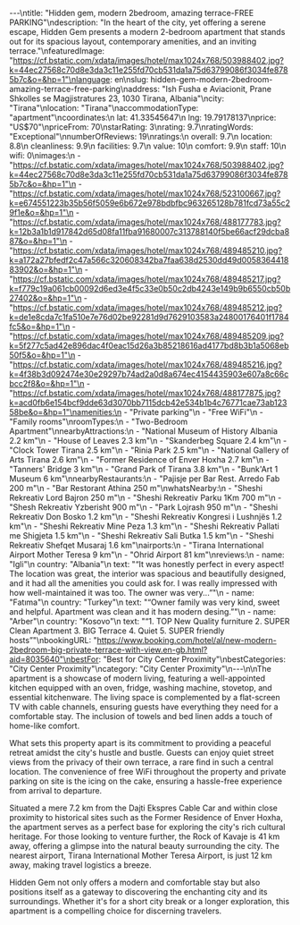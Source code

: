 ---\ntitle: "Hidden gem, modern 2bedroom, amazing terrace-FREE PARKING"\ndescription: "In the heart of the city, yet offering a serene escape, Hidden Gem presents a modern 2-bedroom apartment that stands out for its spacious layout, contemporary amenities, and an inviting terrace."\nfeaturedImage: "https://cf.bstatic.com/xdata/images/hotel/max1024x768/503988402.jpg?k=44ec27568c70d8e3da3c11e255fd70cb531da1a75d63799086f3034fe8785b7c&o=&hp=1"\nlanguage: en\nslug: hidden-gem-modern-2bedroom-amazing-terrace-free-parking\naddress: "Ish Fusha e Aviacionit, Prane Shkolles se Magjistratures 23, 1030 Tirana, Albania"\ncity: "Tirana"\nlocation: "Tirana"\naccommodationType: "apartment"\ncoordinates:\n  lat: 41.33545647\n  lng: 19.79178137\nprice: "US$70"\npriceFrom: 70\nstarRating: 3\nrating: 9.7\nratingWords: "Exceptional"\nnumberOfReviews: 19\nratings:\n  overall: 9.7\n  location: 8.8\n  cleanliness: 9.9\n  facilities: 9.7\n  value: 10\n  comfort: 9.9\n  staff: 10\n  wifi: 0\nimages:\n  - "https://cf.bstatic.com/xdata/images/hotel/max1024x768/503988402.jpg?k=44ec27568c70d8e3da3c11e255fd70cb531da1a75d63799086f3034fe8785b7c&o=&hp=1"\n  - "https://cf.bstatic.com/xdata/images/hotel/max1024x768/523100667.jpg?k=e674551223b35b56f5059e6b672e978bdbfbc963265128b781fcd73a55c29f1e&o=&hp=1"\n  - "https://cf.bstatic.com/xdata/images/hotel/max1024x768/488177783.jpg?k=12b3a1b1d917842d65d08fa11fba91680007c313788140f5be66acf29dcba887&o=&hp=1"\n  - "https://cf.bstatic.com/xdata/images/hotel/max1024x768/489485210.jpg?k=a172a27bfedf2c47a566c320608342ba7faa638d2530dd49d005836441883902&o=&hp=1"\n  - "https://cf.bstatic.com/xdata/images/hotel/max1024x768/489485217.jpg?k=f779c19a061cb00092d6ed3e4f5c33e0b50c2db4243e149b9b6550cb50b27402&o=&hp=1"\n  - "https://cf.bstatic.com/xdata/images/hotel/max1024x768/489485212.jpg?k=de1e8cda7c1fa510e7e76d02be92281d9d7629103583a24800176401f1784fc5&o=&hp=1"\n  - "https://cf.bstatic.com/xdata/images/hotel/max1024x768/489485209.jpg?k=5f277c5ad42e896dac4f0eac15d26a3b85218616ad4177bd8b3b1a5068eb50f5&o=&hp=1"\n  - "https://cf.bstatic.com/xdata/images/hotel/max1024x768/489485216.jpg?k=4f38b3d092474e30e29297b74ad2a0d8a674ec4154435903e607a8c66cbcc2f8&o=&hp=1"\n  - "https://cf.bstatic.com/xdata/images/hotel/max1024x768/488177875.jpg?k=acd0fb6e154bcf9dde63d3070bb7115dcb42e534b1b4c76771cae73ab12358be&o=&hp=1"\namenities:\n  - "Private parking"\n  - "Free WiFi"\n  - "Family rooms"\nroomTypes:\n  - "Two-Bedroom Apartment"\nnearbyAttractions:\n  - "National Museum of History Albania 2.2 km"\n  - "House of Leaves 2.3 km"\n  - "Skanderbeg Square 2.4 km"\n  - "Clock Tower Tirana 2.5 km"\n  - "Rinia Park 2.5 km"\n  - "National Gallery of Arts Tirana 2.6 km"\n  - "Former Residence of Enver Hoxha 2.7 km"\n  - "Tanners' Bridge 3 km"\n  - "Grand Park of Tirana 3.8 km"\n  - "Bunk'Art 1 Museum 6 km"\nnearbyRestaurants:\n  - "Pajisje per Bar Rest. Arredo Fab 200 m"\n  - "Bar Restorant Athina 250 m"\nwhatsNearby:\n  - "Sheshi Rekreativ Lord Bajron 250 m"\n  - "Sheshi Rekreativ Parku 1Km 700 m"\n  - "Shesh Rekreativ Yzberisht 900 m"\n  - "Park Lojrash 950 m"\n  - "Sheshi Rekreativ Don Bosko 1.2 km"\n  - "Sheshi Rekreativ Kongresi i Lushnjës 1.2 km"\n  - "Sheshi Rekreativ Mine Peza 1.3 km"\n  - "Sheshi Rekreativ Pallati me Shigjeta 1.5 km"\n  - "Sheshi Rekreativ Sali Butka 1.5 km"\n  - "Sheshi Rekreativ Shefqet Musaraj 1.6 km"\nairports:\n  - "Tirana International Airport Mother Teresa 9 km"\n  - "Ohrid Airport 81 km"\nreviews:\n  - name: "Igli"\n    country: "Albania"\n    text: "“It was honestly perfect in every aspect! The location was great, the interior was spacious and beautifully designed, and it had all the amenities you could ask for. I was really impressed with how well-maintained it was too. The owner was very...”"\n  - name: "Fatıma"\n    country: "Turkey"\n    text: "“Owner family was very kind, sweet and helpful. Apartment was clean and it has modern desing.”"\n  - name: "Arber"\n    country: "Kosovo"\n    text: "“1. TOP New Quality furniture
2. SUPER Clean Apartment
3. BIG Terrace
4. Quiet
5. SUPER friendly hosts”"\nbookingURL: "https://www.booking.com/hotel/al/new-modern-2bedroom-big-private-terrace-with-view.en-gb.html?aid=8035640"\nbestFor: "Best for City Center Proximity"\nbestCategories: "City Center Proximity"\ncategory: "City Center Proximity"\n---\n\nThe apartment is a showcase of modern living, featuring a well-appointed kitchen equipped with an oven, fridge, washing machine, stovetop, and essential kitchenware. The living space is complemented by a flat-screen TV with cable channels, ensuring guests have everything they need for a comfortable stay. The inclusion of towels and bed linen adds a touch of home-like comfort.

What sets this property apart is its commitment to providing a peaceful retreat amidst the city's hustle and bustle. Guests can enjoy quiet street views from the privacy of their own terrace, a rare find in such a central location. The convenience of free WiFi throughout the property and private parking on site is the icing on the cake, ensuring a hassle-free experience from arrival to departure.

Situated a mere 7.2 km from the Dajti Ekspres Cable Car and within close proximity to historical sites such as the Former Residence of Enver Hoxha, the apartment serves as a perfect base for exploring the city's rich cultural heritage. For those looking to venture further, the Rock of Kavaje is 41 km away, offering a glimpse into the natural beauty surrounding the city. The nearest airport, Tirana International Mother Teresa Airport, is just 12 km away, making travel logistics a breeze.

Hidden Gem not only offers a modern and comfortable stay but also positions itself as a gateway to discovering the enchanting city and its surroundings. Whether it's for a short city break or a longer exploration, this apartment is a compelling choice for discerning travelers.